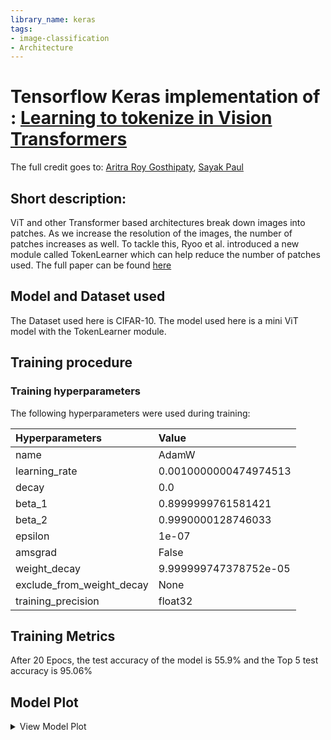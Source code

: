 ```yaml
---
library_name: keras
tags:
- image-classification
- Architecture
---
```


# Tensorflow Keras implementation of : [Learning to tokenize in Vision Transformers](https://keras.io/examples/vision/token_learner/)

The full credit goes to: [Aritra Roy Gosthipaty](https://twitter.com/ariG23498), [Sayak Paul](https://twitter.com/RisingSayak)

## Short description:

ViT and other Transformer based architectures break down images into patches. As we increase the resolution of the images, the number of patches increases as well. To tackle this, Ryoo et al. introduced a new module called TokenLearner which can help reduce the number of patches used. The full paper can be found [here](https://openreview.net/forum?id=z-l1kpDXs88)

## Model and Dataset used

The Dataset used here is CIFAR-10. The model used here is a mini ViT model with the TokenLearner module.

## Training procedure

### Training hyperparameters

The following hyperparameters were used during training:

| Hyperparameters | Value |
| :-- | :-- |
| name | AdamW |
| learning_rate | 0.0010000000474974513 |
| decay | 0.0 |
| beta_1 | 0.8999999761581421 |
| beta_2 | 0.9990000128746033 |
| epsilon | 1e-07 |
| amsgrad | False |
| weight_decay | 9.999999747378752e-05 |
| exclude_from_weight_decay | None |
| training_precision | float32 |

## Training Metrics
After 20 Epocs, the test accuracy of the model is 55.9% and the Top 5 test accuracy is 95.06%

 ## Model Plot

<details>
<summary>View Model Plot</summary>

![Model Image](./model.png)

</details>